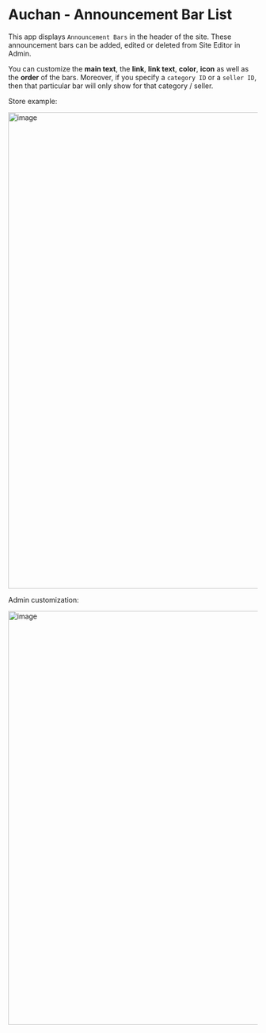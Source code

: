 # Auchan - Announcement Bar List

This app displays `Announcement Bars` in the header of the site. These announcement bars can be added, edited or deleted from Site Editor in Admin.

You can customize the **main text**, the **link**, **link text**, **color**, **icon** as well as the **order** of the bars. Moreover, if you specify a `category ID` or a `seller ID`, then that particular bar will only show for that category / seller.

Store example:

<img width="960" alt="image" src="https://user-images.githubusercontent.com/91942975/207646919-237b47c5-60b6-4c6c-9bc4-bab01ac54cb9.png">

Admin customization:

<img width="834" alt="image" src="https://user-images.githubusercontent.com/91942975/207647062-0a7b61aa-729d-4497-b041-d9e2e72316cb.png">
